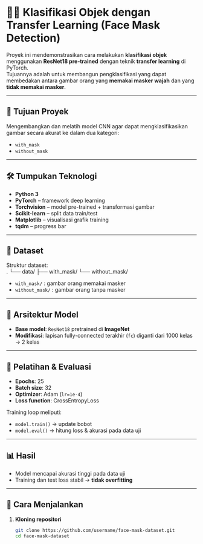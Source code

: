 # 🧑‍⚕️ Klasifikasi Objek dengan Transfer Learning (Face Mask Detection)

Proyek ini mendemonstrasikan cara melakukan **klasifikasi objek** menggunakan **ResNet18 pre-trained** dengan teknik **transfer learning** di PyTorch.  
Tujuannya adalah untuk membangun pengklasifikasi yang dapat membedakan antara gambar orang yang **memakai masker wajah** dan yang **tidak memakai masker**.

---

## 🎯 Tujuan Proyek
Mengembangkan dan melatih model CNN agar dapat mengklasifikasikan gambar secara akurat ke dalam dua kategori:
- `with_mask`
- `without_mask`

---

## 🛠️ Tumpukan Teknologi
- **Python 3**
- **PyTorch** – framework deep learning
- **Torchvision** – model pre-trained + transformasi gambar
- **Scikit-learn** – split data train/test
- **Matplotlib** – visualisasi grafik training
- **tqdm** – progress bar

---

## 📁 Dataset
Struktur dataset:  
.
└── data/
    ├── with_mask/
    └── without_mask/

- `with_mask/` : gambar orang memakai masker  
- `without_mask/` : gambar orang tanpa masker  

---

## 🧠 Arsitektur Model
- **Base model**: `ResNet18` pretrained di **ImageNet**  
- **Modifikasi**: lapisan fully-connected terakhir (`fc`) diganti dari 1000 kelas → 2 kelas  

---

## 🚀 Pelatihan & Evaluasi
- **Epochs**: 25  
- **Batch size**: 32  
- **Optimizer**: Adam (`lr=1e-4`)  
- **Loss function**: CrossEntropyLoss  

Training loop meliputi:
- `model.train()` → update bobot  
- `model.eval()` → hitung loss & akurasi pada data uji  

---

## 📊 Hasil
- Model mencapai akurasi tinggi pada data uji  
- Training dan test loss stabil → **tidak overfitting**  

---

## 🔧 Cara Menjalankan

1. **Kloning repositori**  
   ```bash
   git clone https://github.com/username/face-mask-dataset.git
   cd face-mask-dataset
